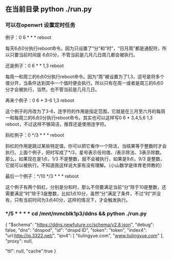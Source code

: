 ## 在当前目录 python ./run.py

### 可以在openwrt 设置定时任务   


例子：0 6 * * * reboot

每天6点0分执行reboot命令。因为只设置了“分”和“时”，“日月周”都是通配符，所以只要当前时间是 6点0分，不管当前是几月几日周几都会被执行。

还是例子：0 6 * * 1,3 reboot

每周一和周三的6点0分执行reboot命令。因为“周”被设置为了1,3，逗号是将多个值分开，当条件达到其中一个值时便会执行。所以只有在周一或者是周三的6点0分才会被执行，当然，也不管当前是几月几日。

再来个例子：0 6 * 3-6 1,3 reboot

这个例子的月改为了3-6，连字符的作用是指定范围，它就是在三月至六月的每周一和每周三的6点0分执行reboot命令。其实也可以这样写0 6 * 3,4,5,6 1,3 reboot，不过这样不够简洁，推荐还是使用连字符。

斜杠例子：0 */3 * * * reboot

斜杠的作用是跳过某些特定值。你可以把它看作一个除法，当结果等于整数时才会执行。上面个例子，把时写成了*/3，星号表示任何值、/表示除法、3表示除数。那么，如果现在是1点，1/3 不是整数，就不会被执行，如果是9点，9/3 是整数，它就可以被执行。不知道我这样说大家有没有理解。（小山数学是体育老师教的）

最后一个例子：*/10 */3 * * * reboot

这个例子有两个斜杠，分别是分和时，那么不但要满足当前“分”除于10是整数，还需要满足“时”除于3是整数，比如1点10分，虽然“分”满足了条件，不过“时”并没有，只有当前时间为3点40分，这样的情况下，才会触发执行。



### */5 * * * * cd /mnt/mmcblk1p3/ddns && python ./run.py



{
  "$schema": "https://ddns.newfuture.cc/schema/v2.8.json", 
  "debug": false, 
  "dns": "dnspod", 
  "id": "dnspd ID", 
  "token": "token",
  "index4": "url:http://ip.3322.net/",
  "ipv4": [
    "liulingyue.com",
    "www.liulingyue.com"
  ],
  "proxy": null, 

  "ttl": null,
  "cache":true
}
